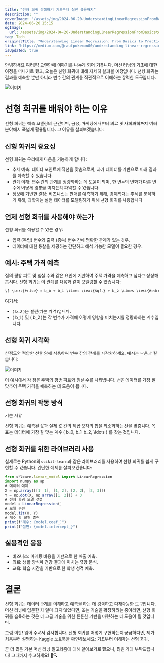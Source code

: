 ```yaml
---
title: "선형 회귀 이해하기 기초부터 실전 응용까지"
description: ""
coverImage: "/assets/img/2024-06-20-UnderstandingLinearRegressionFromBasicstoPracticalApplications_0.png"
date: 2024-06-20 15:15
ogImage:
  url: /assets/img/2024-06-20-UnderstandingLinearRegressionFromBasicstoPracticalApplications_0.png
tag: Tech
originalTitle: "Understanding Linear Regression: From Basics to Practical Applications"
link: "https://medium.com/@raufpokemon00/understanding-linear-regression-from-basics-to-practical-applications-5d141386ea02"
isUpdated: true
---
```


안녕하세요 여러분! 오랜만에 이야기를 나누게 되어 기쁩니다. 머신 러닝의 기초에 대한 여정을 떠나기로 했고, 오늘은 선형 회귀에 대해 자세히 살펴볼 예정입니다. 선형 회귀는 결과를 예측할 뿐만 아니라 변수 간의 관계를 직관적으로 이해하는 강력한 도구입니다.

![이미지](/assets/img/2024-06-20-UnderstandingLinearRegressionFromBasicstoPracticalApplications_0.png)

# 선형 회귀를 배워야 하는 이유

선형 회귀는 예측 모델링의 근간이며, 금융, 마케팅에서부터 의료 및 사회과학까지 여러 분야에서 폭넓게 활용됩니다. 그 이유를 살펴보겠습니다:

<!-- cozy-coder - 수평 -->

<ins class="adsbygoogle"
     style="display:block"
     data-ad-client="ca-pub-4877378276818686"
     data-ad-slot="1107185301"
     data-ad-format="auto"
     data-full-width-responsive="true"></ins>

<script>
     (adsbygoogle = window.adsbygoogle || []).push({});
</script>

## 선형 회귀의 중요성

선형 회귀는 우리에게 다음을 가능하게 합니다:

- 추세 예측: 데이터 포인트에 직선을 맞춤으로써, 과거 데이터를 기반으로 미래 결과를 예측할 수 있습니다.
- 관계 이해: 변수 간의 관계를 정량화하는 데 도움이 되며, 한 변수의 변화가 다른 변수에 어떻게 영향을 미치는지 파악할 수 있습니다.
- 정보에 기반한 결정: 비즈니스는 판매를 예측하기 위해, 경제학자는 추세를 분석하기 위해, 과학자는 실험 데이터를 모델링하기 위해 선형 회귀를 사용합니다.

## 언제 선형 회귀를 사용해야 하는가

선형 회귀를 적용할 수 있는 경우:

- 입력 (독립) 변수와 출력 (종속) 변수 간에 명확한 관계가 있는 경우.
- 데이터에 대한 통찰을 제공하는 간단하고 해석 가능한 모델이 필요한 경우.

<!-- cozy-coder - 수평 -->

<ins class="adsbygoogle"
     style="display:block"
     data-ad-client="ca-pub-4877378276818686"
     data-ad-slot="1107185301"
     data-ad-format="auto"
     data-full-width-responsive="true"></ins>

<script>
     (adsbygoogle = window.adsbygoogle || []).push({});
</script>

## 예시: 주택 가격 예측

집의 평방 피트 및 침실 수와 같은 요인에 기반하여 주택 가격을 예측하고 싶다고 상상해봅시다. 선형 회귀는 이 관계를 다음과 같이 모델링할 수 있습니다:

```js
\[ \text{Price} = b_0 + b_1 \times \text{Sqft} + b_2 \times \text{Bedrooms} \]
```

여기서:

- \( b_0 \)은 절편(기본 가격)입니다.
- \( b_1 \) 및 \( b_2 \)는 각 변수가 가격에 어떻게 영향을 미치는지를 정량화하는 계수입니다.

<!-- cozy-coder - 수평 -->

<ins class="adsbygoogle"
     style="display:block"
     data-ad-client="ca-pub-4877378276818686"
     data-ad-slot="1107185301"
     data-ad-format="auto"
     data-full-width-responsive="true"></ins>

<script>
     (adsbygoogle = window.adsbygoogle || []).push({});
</script>

## 선형 회귀 시각화

산점도와 적합한 선을 함께 사용하여 변수 간의 관계를 시각화하세요. 예시는 다음과 같습니다:

![이미지](/assets/img/2024-06-20-UnderstandingLinearRegressionFromBasicstoPracticalApplications_1.png)

이 예시에서 각 점은 주택의 평방 피트와 침실 수를 나타냅니다. 선은 데이터를 가장 잘 맞추어 주택 가격을 예측하는 데 도움이 됩니다.

<!-- cozy-coder - 수평 -->

<ins class="adsbygoogle"
     style="display:block"
     data-ad-client="ca-pub-4877378276818686"
     data-ad-slot="1107185301"
     data-ad-format="auto"
     data-full-width-responsive="true"></ins>

<script>
     (adsbygoogle = window.adsbygoogle || []).push({});
</script>

## 선형 회귀의 작동 방식

기본 사항

선형 회귀는 예측된 값과 실제 값 간의 제곱 오차의 합을 최소화하는 선을 맞춥니다. 목표는 데이터에 가장 잘 맞는 계수 \( b_0, b_1, b_2, \ldots \) 를 찾는 것입니다.

## 선형 회귀를 위한 라이브러리 사용

<!-- cozy-coder - 수평 -->

<ins class="adsbygoogle"
     style="display:block"
     data-ad-client="ca-pub-4877378276818686"
     data-ad-slot="1107185301"
     data-ad-format="auto"
     data-full-width-responsive="true"></ins>

<script>
     (adsbygoogle = window.adsbygoogle || []).push({});
</script>

실제로는 Python의 `scikit-learn`과 같은 라이브러리를 사용하여 선형 회귀를 쉽게 구현할 수 있습니다. 간단한 예제를 살펴보겠습니다:

```js
from sklearn.linear_model import LinearRegression
import numpy as np
# 데이터 예제
X = np.array([[1, 1], [1, 2], [2, 2], [2, 3]])
Y = np.dot(X, np.array([1, 2])) + 3
# 선형 회귀 모델 생성
model = LinearRegression()
# 모델 훈련
model.fit(X, Y)
# 계수 및 절편 출력
print(f"계수: {model.coef_}")
print(f"절편: {model.intercept_}")
```

## 실용적인 응용

- 비즈니스: 마케팅 비용을 기반으로 한 매출 예측.
- 의료: 생활 양식이 건강 결과에 미치는 영향 분석.
- 교육: 학습 시간을 기반으로 한 학생 성적 예측.

<!-- cozy-coder - 수평 -->

<ins class="adsbygoogle"
     style="display:block"
     data-ad-client="ca-pub-4877378276818686"
     data-ad-slot="1107185301"
     data-ad-format="auto"
     data-full-width-responsive="true"></ins>

<script>
     (adsbygoogle = window.adsbygoogle || []).push({});
</script>

# 결론

선형 회귀는 데이터 관계를 이해하고 예측을 하는 데 강력하고 다재다능한 도구입니다. 머신 러닝에 입문한 지 얼마 되지 않았다면, 또는 기술을 확장하려는 중이라면, 선형 회귀를 습득하는 것은 더 고급 기술을 위한 튼튼한 기반을 마련하는 데 도움이 될 것입니다.

그럼 이만! 읽어 주셔서 감사합니다. 선형 회귀를 어떻게 구현하는지 궁금하다면, 제가 처음부터 설명하는 Kaggle 노트북을 확인해보세요: 기초부터 이해하는 선형 회귀.

곧 더 많은 기본 머신 러닝 알고리즘에 대해 알아보기로 했으니, 많은 기대 부탁드립니다! 그때까지 수고하세요! 🚀🔍
